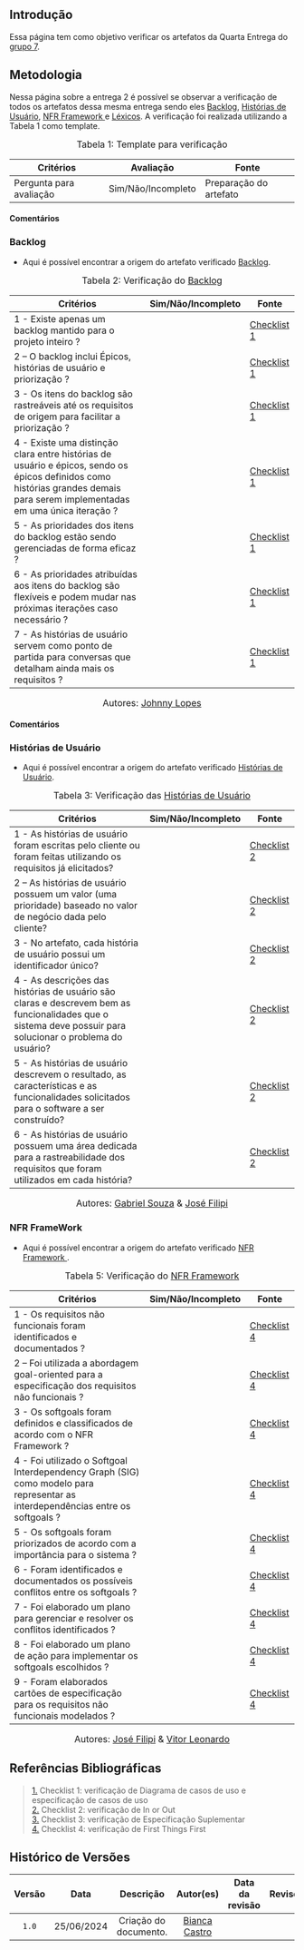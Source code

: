 ## Introdução

Essa página tem como objetivo verificar os artefatos da Quarta Entrega do [grupo 7](https://github.com/Requisitos-de-Software/2024.1-Meu-INSS).

## Metodologia

Nessa página sobre a  entrega 2 é possível se observar a verificação de todos os artefatos dessa mesma entrega sendo eles [Backlog](https://requisitos-de-software.github.io/2024.1-Meu-INSS/modelagem/Agil/backlog/), [Histórias de Usuário](https://requisitos-de-software.github.io/2024.1-Meu-INSS/modelagem/Agil/historia_de_usuario/), [NFR Framework ]( https://requisitos-de-software.github.io/2024.1-Meu-INSS/modelagem/Agil/nfr/) e [Léxicos](https://requisitos-de-software.github.io/2024.1-Meu-INSS/modelagem/lexicos/). A verificação foi realizada utilizando a Tabela 1 como template.

<font size="3"><p style="text-align: center">Tabela 1: Template para verificação</p></font>

<center>

Critérios | Avaliação | Fonte
--|--|--
Pergunta para avaliação| Sim/Não/Incompleto| Preparação do artefato

</center>

#### Comentários


### Backlog
- Aqui é possível encontrar a origem do artefato verificado [Backlog](https://requisitos-de-software.github.io/2024.1-Meu-INSS/modelagem/Agil/backlog/).

<font size="3"><p style="text-align: center">Tabela 2: Verificação do [Backlog](https://requisitos-de-software.github.io/2024.1-Meu-INSS/modelagem/Agil/backlog/)</p></font>

Critérios  | Sim/Não/Incompleto | Fonte
--------- | ------ | ------
1 - Existe apenas um backlog mantido para o projeto inteiro ? |  | [Checklist 1](https://requisitos-de-software.github.io/2024.1-Meu-INSS/verificacao/preparacao/Backlog/)
2 – O backlog inclui Épicos, histórias de usuário e priorização ? |  | [Checklist 1](https://requisitos-de-software.github.io/2024.1-Meu-INSS/verificacao/preparacao/Backlog/)
3 - Os itens do backlog são rastreáveis até os requisitos de origem para facilitar a priorização ? |  | [Checklist 1](https://requisitos-de-software.github.io/2024.1-Meu-INSS/verificacao/preparacao/Backlog/)
4 - Existe uma distinção clara entre histórias de usuário e épicos, sendo os épicos definidos como histórias grandes demais para serem implementadas em uma única iteração ? |  | [Checklist 1](https://requisitos-de-software.github.io/2024.1-Meu-INSS/verificacao/preparacao/Backlog/)
5 - As prioridades dos itens do backlog estão sendo gerenciadas de forma eficaz ? |  | [Checklist 1](https://requisitos-de-software.github.io/2024.1-Meu-INSS/verificacao/preparacao/Backlog/)
6 - As prioridades atribuídas aos itens do backlog são flexíveis e podem mudar nas próximas iterações caso necessário ? |  | [Checklist 1](https://requisitos-de-software.github.io/2024.1-Meu-INSS/verificacao/preparacao/Backlog/)
7 - As histórias de usuário servem como ponto de partida para conversas que detalham ainda mais os requisitos ? |  | [Checklist 1](https://requisitos-de-software.github.io/2024.1-Meu-INSS/verificacao/preparacao/Backlog/)


<font size="3"><p style="text-align: center">Autores: [Johnny Lopes](https://github.com/JohnnyLopess) </p></font>

#### Comentários

### Histórias de Usuário
- Aqui é possível encontrar a origem do artefato verificado [Histórias de Usuário](https://requisitos-de-software.github.io/2024.1-Meu-INSS/modelagem/Agil/historia_de_usuario/).

<font size="3"><p style="text-align: center">Tabela 3: Verificação das [Histórias de Usuário](https://requisitos-de-software.github.io/2024.1-Meu-INSS/modelagem/Agil/historia_de_usuario/)</p></font>

Critérios  | Sim/Não/Incompleto | Fonte
--------- | ------ | ------
1 - As histórias de usuário foram escritas pelo cliente ou foram feitas utilizando os requisitos já elicitados? |  | [Checklist 2](https://requisitos-de-software.github.io/2024.1-Meu-INSS/verificacao/preparacao/HistoriasdeUser/)
2 – As histórias de usuário possuem um valor (uma prioridade) baseado no valor de negócio dada pelo cliente? |  | [Checklist 2](https://requisitos-de-software.github.io/2024.1-Meu-INSS/verificacao/preparacao/HistoriasdeUser/)
3 - No artefato, cada história de usuário possui um identificador único? |  | [Checklist 2](https://requisitos-de-software.github.io/2024.1-Meu-INSS/verificacao/preparacao/HistoriasdeUser/)
4 - As descrições das histórias de usuário são claras e descrevem bem as funcionalidades que o sistema deve possuir para solucionar o problema do usuário? |  | [Checklist 2](https://requisitos-de-software.github.io/2024.1-Meu-INSS/verificacao/preparacao/HistoriasdeUser/)
5 - As histórias de usuário descrevem o resultado, as características e as funcionalidades solicitados para o software a ser construído? |  | [Checklist 2](https://requisitos-de-software.github.io/2024.1-Meu-INSS/verificacao/preparacao/HistoriasdeUser/)
6 - As histórias de usuário possuem uma área dedicada para a rastreabilidade dos requisitos que foram utilizados em cada história? |  | [Checklist 2](https://requisitos-de-software.github.io/2024.1-Meu-INSS/verificacao/preparacao/HistoriasdeUser/)

<font size="3"><p style="text-align: center">Autores: [Gabriel Souza](https://github.com/GabrielMS00) & [José Filipi](https://github.com/JoseFilipi)</p></font>


### NFR FrameWork
- Aqui é possível encontrar a origem do artefato verificado [NFR Framework ](  https://requisitos-de-software.github.io/2024.1-Meu-INSS/modelagem/Agil/nfr/).

<font size="3"><p style="text-align: center">Tabela 5: Verificação do [NFR Framework ](  https://requisitos-de-software.github.io/2024.1-Meu-INSS/modelagem/Agil/nfr/)</p></font>

Critérios  | Sim/Não/Incompleto | Fonte
--------- | ------ | ------
1 - Os requisitos não funcionais foram identificados e documentados ? |  | [Checklist 4](https://requisitos-de-software.github.io/2024.1-Meu-INSS/verificacao/preparacao/NFR)
2 – Foi utilizada a abordagem goal-oriented para a especificação dos requisitos não funcionais ? |  |  [Checklist 4](https://requisitos-de-software.github.io/2024.1-Meu-INSS/verificacao/preparacao/NFR)
3 - Os softgoals foram definidos e classificados de acordo com o NFR Framework ? |  |  [Checklist 4](https://requisitos-de-software.github.io/2024.1-Meu-INSS/verificacao/preparacao/NFR)
4 - Foi utilizado o Softgoal Interdependency Graph (SIG) como modelo para representar as interdependências entre os softgoals ? |  |  [Checklist 4](https://requisitos-de-software.github.io/2024.1-Meu-INSS/verificacao/preparacao/NFR)
5 - Os softgoals foram priorizados de acordo com a importância para o sistema ? |  |  [Checklist 4](https://requisitos-de-software.github.io/2024.1-Meu-INSS/verificacao/preparacao/NFR)
6 - Foram identificados e documentados os possíveis conflitos entre os softgoals ? |  |  [Checklist 4](https://requisitos-de-software.github.io/2024.1-Meu-INSS/verificacao/preparacao/NFR)
7 - Foi elaborado um plano para gerenciar e resolver os conflitos identificados ? |  |  [Checklist 4](https://requisitos-de-software.github.io/2024.1-Meu-INSS/verificacao/preparacao/NFR)
8 - Foi elaborado um plano de ação para implementar os softgoals escolhidos ? |  |  [Checklist 4](https://requisitos-de-software.github.io/2024.1-Meu-INSS/verificacao/preparacao/NFR)
9 - Foram elaborados cartões de especificação para os requisitos não funcionais modelados ? |  |  [Checklist 4](https://requisitos-de-software.github.io/2024.1-Meu-INSS/verificacao/preparacao/NFR)

<font size="3"><p style="text-align: center">Autores: [José Filipi](https://github.com/JoseFilipi) & [Vitor Leonardo](https://github.com/vitorfleonardo)</p></font>

## Referências Bibliográficas
> <a href="https://requisitos-de-software.github.io/2024.1-Meu-INSS/verificacao/preparacao/CasosDeUsos/">1.</a> Checklist 1: verificação de Diagrama de casos de uso e especificação de casos de uso </br>
> <a href="https://requisitos-de-software.github.io/2024.1-Meu-INSS/verificacao/preparacao/InOrOut/">2.</a> Checklist 2: verificação de In or Out </br>
> <a href="https://requisitos-de-software.github.io/2024.1-Meu-INSS/verificacao/preparacao/EspecSuplementar/">3.</a> Checklist 3: verificação de Especificação Suplementar </br>
> <a href="https://requisitos-de-software.github.io/2024.1-Meu-INSS/verificacao/preparacao/FirstThings/">4.</a> Checklist 4: verificação de First Things First </br>

## Histórico de Versões

| Versão | Data | Descrição | Autor(es) | Data da revisão | Revisor(es) |
| :--: | :--: | :--: | :--: | :--: | :--: |
|`1.0` | 25/06/2024 | Criação do documento. | [Bianca Castro](https://github.com/BiancaPatrocinio7)  | |